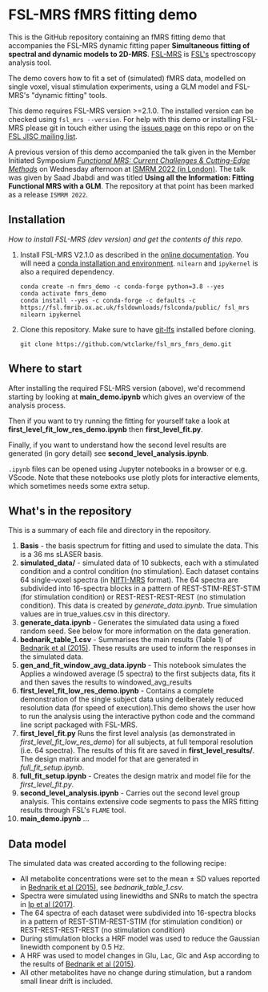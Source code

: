 # FSL-MRS fMRS fitting demo

This is the GitHub repository containing an fMRS fitting demo that accompanies the FSL-MRS dynamic fitting paper __Simultaneous fitting of spectral and dynamic models to 2D-MRS__. [FSL-MRS](https://open.win.ox.ac.uk/pages/fsl/fsl_mrs/) is [FSL's](https://fsl.fmrib.ox.ac.uk/fsl/fslwiki) spectroscopy analysis tool. 

The demo covers how to fit a set of (simulated) fMRS data, modelled on single voxel, visual stimulation experiments, using a GLM model and FSL-MRS's "dynamic fitting" tools.

This demo requires FSL-MRS version >=2.1.0. The installed version can be checked using `fsl_mrs --version`. For help with this demo or installing FSL-MRS please git in touch either using the [issues page](https://github.com/wtclarke/fsl_mrs_fmrs_demo/issues) on this repo or on the [FSL JISC mailing list](mailto:FSL@JISCMAIL.AC.UK).

A previous version of this demo accompanied the talk given in the Member Initiated Symposium [_Functional MRS: Current Challenges & Cutting-Edge Methods_](https://submissions.mirasmart.com/ISMRM2022/Itinerary/ConferenceMatrixEventDetail.aspx?ses=MIS-08)
on Wednesday afternoon at [ISMRM 2022 (in London)](https://www.ismrm.org/22m/). The talk was given by Saad Jbabdi and was titled __Using all the Information: Fitting Functional MRS with a GLM__. The repository at that point has been marked as a release `ISMRM 2022`.


## Installation
_How to install FSL-MRS (dev version) and get the contents of this repo._

1. Install FSL-MRS V2.1.0 as described in the [online documentation](https://open.win.ox.ac.uk/pages/fsl/fsl_mrs/install.html). You will need a [conda installation and environment](https://open.win.ox.ac.uk/pages/fsl/fsl_mrs/conda.html#conda). `nilearn` and `ipykernel` is also a required dependency.
    ```
    conda create -n fmrs_demo -c conda-forge python=3.8 --yes
    conda activate fmrs_demo
    conda install --yes -c conda-forge -c defaults -c https://fsl.fmrib.ox.ac.uk/fsldownloads/fslconda/public/ fsl_mrs nilearn ipykernel 
    ```

2. Clone this repository. Make sure to have [git-lfs](https://git-lfs.com/) installed before cloning.
    ```
    git clone https://github.com/wtclarke/fsl_mrs_fmrs_demo.git
    ```

## Where to start
After installing the required FSL-MRS version (above), we'd recommend starting by looking at __main_demo.ipynb__ which gives an overview of the analysis process.

Then if you want to try running the fitting for yourself take a look at __first_level_fit_low_res_demo.ipynb__ then __first_level_fit.py__. 

Finally, if you want to understand how the second level results are generated (in gory detail) see __second_level_analysis.ipynb__.

`.ipynb` files can be opened using Jupyter notebooks in a browser or e.g. VScode. Note that these notebooks use plotly plots for interactive elements, which sometimes needs some extra setup.

## What's in the repository
This is a summary of each file and directory in the repository. 

1. __Basis__ - the basis spectrum for fitting and used to simulate the data. This is a 36 ms sLASER basis.
2. __simulated_data/__ - simulated data of 10 subkects, each with a stimulated condition and a control condition (no stimulation). Each dataset contains 64 single-voxel spectra (in [NIfTI-MRS](https://github.com/wtclarke/mrs_nifti_standard) format). The 64 spectra are subdivided into 16-spectra blocks in a pattern of REST-STIM-REST-STIM (for stimulation condition) or REST-REST-REST-REST (no stimulation condition). This data is created by _generate_data.ipynb_. True simulation values are in true_values.csv in this directory.
3. __generate_data.ipynb__ - Generates the simulated data using a fixed random seed. See below for more information on the data generation.
4. __bednarik_table_1.csv__ - Summarises the main results (Table 1) of [Bednarik et al (2015)](https://journals.sagepub.com/doi/10.1038/jcbfm.2014.233). These results are used to inform the responses in the simulated data.
5. __gen_and_fit_window_avg_data.ipynb__ - This notebook simulates the Applies a windowed average (5 spectra) to the first subjects data, fits it and then saves the results to windowed_avg_results
6. __first_level_fit_low_res_demo.ipynb__ - Contains a complete demonstration of the single subject data using deliberately reduced resolution data (for speed of execution).This demo shows the user how to run the analysis using the interactive python code and the command line script packaged with FSL-MRS.
7. __first_level_fit.py__ Runs the first level analysis (as demonstrated in _first_level_fit_low_res_demo_) for all subjects, at full temporal resolution (i.e. 64 spectra). The results of this fit are saved in __first_level_results/__.
The design matrix and model for that are generated in _full_fit_setup.ipynb_.
8. __full_fit_setup.ipynb__ - Creates the design matrix and model file for the _first_level_fit.py_.
9. __second_level_analysis.ipynb__ -  Carries out the second level group analysis. This contains extensive code segments to pass the MRS fitting results through FSL's `FLAME` tool.
10. __main_demo.ipynb__ ...

## Data model
The simulated data was created according to the following recipe:

- All metabolite concentrations were set to the mean ± SD values reported in [Bednarik et al (2015)](https://journals.sagepub.com/doi/10.1038/jcbfm.2014.233), see _bednarik_table_1.csv_.
- Spectra were simulated using linewidths and SNRs to match the spectra in [Ip et al (2017)](https://doi.org/10.1016/j.neuroimage.2017.04.030).
- The 64 spectra of each dataset were subdivided into 16-spectra blocks in a pattern of REST-STIM-REST-STIM (for stimulation condition) or REST-REST-REST-REST (no stimulation condition)
- During stimulation blocks a HRF model was used to reduce the Gaussian linewidth component by 0.5 Hz.
- A HRF was used to model changes in Glu, Lac, Glc and Asp according to the results of [Bednarik et al (2015)](https://journals.sagepub.com/doi/10.1038/jcbfm.2014.233).
- All other metabolites have no change during stimulation, but a random small linear drift is included.
